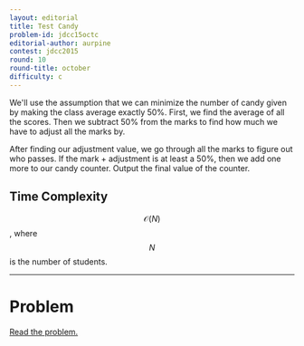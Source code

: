 ```yaml
---
layout: editorial
title: Test Candy
problem-id: jdcc15octc
editorial-author: aurpine
contest: jdcc2015
round: 10
round-title: october
difficulty: c
---
```


We'll use the assumption that we can minimize the number of candy given by making the class average exactly 50%. First, we find the average of all the scores. Then we subtract 50% from the marks to find how much we have to adjust all the marks by.

After finding our adjustment value, we go through all the marks to figure out who passes. If the mark + adjustment is at least a 50%, then we add one more to our candy counter. Output the final value of the counter.

## Time Complexity
$$\mathcal{O}(N)$$, where $$N$$ is the number of students.

---

# Problem
[Read the problem.](/cpt-problems/jdcc/2015/october/c)
